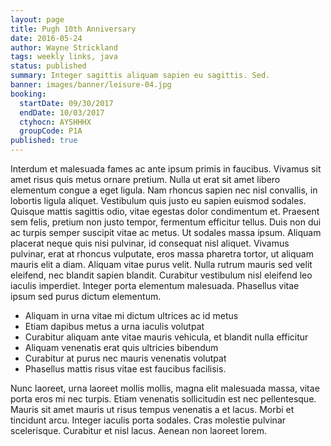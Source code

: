```yaml
---
layout: page
title: Pugh 10th Anniversary
date: 2016-05-24
author: Wayne Strickland
tags: weekly links, java
status: published
summary: Integer sagittis aliquam sapien eu sagittis. Sed.
banner: images/banner/leisure-04.jpg
booking:
  startDate: 09/30/2017
  endDate: 10/03/2017
  ctyhocn: AYSHHHX
  groupCode: P1A
published: true
---
```

Interdum et malesuada fames ac ante ipsum primis in faucibus. Vivamus sit amet risus quis metus ornare pretium. Nulla ut erat sit amet libero elementum congue a eget ligula. Nam rhoncus sapien nec nisl convallis, in lobortis ligula aliquet. Vestibulum quis justo eu sapien euismod sodales. Quisque mattis sagittis odio, vitae egestas dolor condimentum et. Praesent sem felis, pretium non justo tempor, fermentum efficitur tellus. Duis non dui ac turpis semper suscipit vitae ac metus. Ut sodales massa ipsum. Aliquam placerat neque quis nisi pulvinar, id consequat nisl aliquet. Vivamus pulvinar, erat at rhoncus vulputate, eros massa pharetra tortor, ut aliquam mauris elit a diam. Aliquam vitae purus velit. Nulla rutrum mauris sed velit eleifend, nec blandit sapien blandit. Curabitur vestibulum nisl eleifend leo iaculis imperdiet. Integer porta elementum malesuada. Phasellus vitae ipsum sed purus dictum elementum.

* Aliquam in urna vitae mi dictum ultrices ac id metus
* Etiam dapibus metus a urna iaculis volutpat
* Curabitur aliquam ante vitae mauris vehicula, et blandit nulla efficitur
* Aliquam venenatis erat quis ultricies bibendum
* Curabitur at purus nec mauris venenatis volutpat
* Phasellus mattis risus vitae est faucibus facilisis.

Nunc laoreet, urna laoreet mollis mollis, magna elit malesuada massa, vitae porta eros mi nec turpis. Etiam venenatis sollicitudin est nec pellentesque. Mauris sit amet mauris ut risus tempus venenatis a et lacus. Morbi et tincidunt arcu. Integer iaculis porta sodales. Cras molestie pulvinar scelerisque. Curabitur et nisl lacus. Aenean non laoreet lorem.
